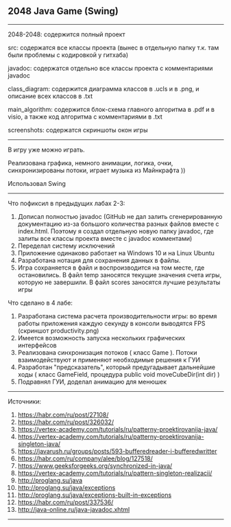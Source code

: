 2048 Java Game (Swing)
----------------------

***********************************************************************************************************************
2048-2048: содержится полный проект

src: содержатся все классы проекта (вынес в отдельную папку т.к. там были проблемы с кодировкой у гитхаба)

javadoc: содержатся отдельно все классы проекта с комментариями javadoc

class_diagram: содержится диаграмма классов в .ucls и в .png, и описание всех классов в .txt

main_algorithm: содержится блок-схема главного алгоритма в .pdf и в visio, а также код алгоритма с комментариями в .txt

screenshots: содержатся скриншоты окон игры
***********************************************************************************************************************

В игру уже можно играть.

Реализована графика, немного анимации, логика, очки, синхронизированы потоки, играет музыка из Майнкрафта ))

Использовал Swing

***********************************************************************************************************************

Что пофиксил в предыдущих лабах 2-3:
1. Дописал полностью javadoc (GitHub не дал залить сгенерированную документацию из-за большого количества
разных файлов вместе с index.html. Поэтому я создал отдельную новую папку javadoc, где залиты все классы
проекта вместе с javadoc комментами)
2. Переделал систему исключений
3. Приложение одинаково работает на Windows 10 и на Linux Ubuntu
4. Разработана нотация для сохранения данных в файлы.
5. Игра сохраняется в файл и воспроизводится на том месте, где остановились.
В файл temp заносятся текущие значения счета игры, которую не завершили.
В файл scores заносятся лучшие результаты игры

Что сделано в 4 лабе:
1. Разработана система расчета производительности игры:
во время работы приложения каждую секунду в консоли выводятся FPS (скриншот productivity.png)
2. Имеется возможность запуска нескольких графических интерфейсов
3. Реализована синхронизация потоков ( класс Game ). 
Потоки взаимодействуют и применяют необходимые решения к ГУИ
4. Разработан "предсказатель", который предугадывает дальнейшие ходы 
( класс GameField, процедура public void moveCubeDir(int dir) )
5. Подравнял ГУИ, доделал анимацию для менюшек


***********************************************************************************************************************
Источники:
1. https://habr.com/ru/post/27108/
2. https://habr.com/ru/post/326032/
3. https://vertex-academy.com/tutorials/ru/patterny-proektirovanija-java/
4. https://vertex-academy.com/tutorials/ru/patterny-proektirovanija-singleton-java/
5. https://javarush.ru/groups/posts/593-bufferedreader-i-bufferedwritter
6. https://habr.com/ru/company/alee/blog/127518/
7. https://www.geeksforgeeks.org/synchronized-in-java/
8. https://vertex-academy.com/tutorials/ru/pattern-singleton-realizacii/
9. http://proglang.su/java
10. http://proglang.su/java/exceptions
11. http://proglang.su/java/exceptions-built-in-exceptions
12. https://habr.com/ru/post/337536/
13. http://java-online.ru/java-javadoc.xhtml
***********************************************************************************************************************
